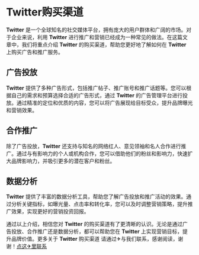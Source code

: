 # Twitter购买渠道

**Twitter** 是一个全球知名的社交媒体平台，拥有庞大的用户群体和广阔的市场。对于企业来说，利用 **Twitter** 进行推广和营销已经成为一种常见的做法。在这篇文章中，我们将重点介绍 **Twitter** 的购买渠道，帮助您更好地了解如何在 **Twitter** 上购买广告和推广服务。

## 广告投放
**Twitter** 提供了多种广告形式，包括推广帖子、推广账号和推广话题等。您可以根据自己的需求和预算选择合适的广告形式，通过 **Twitter** 的广告管理平台进行投放。通过精准的定位和优质的内容，您可以将广告展现给目标受众，提升品牌曝光和营销效果。

## 合作推广
除了广告投放，**Twitter** 还支持与知名的网络红人、意见领袖和名人合作进行推广。通过与有影响力的个人或机构合作，您可以借助他们的粉丝和影响力，快速扩大品牌影响力，并吸引更多的潜在客户和粉丝。

## 数据分析
**Twitter** 提供了丰富的数据分析工具，帮助您了解广告投放和推广活动的效果。通过分析关键指标，如曝光量、点击率和转化率，您可以及时调整营销策略，提升推广效果，实现更好的营销投资回报。

通过以上介绍，相信您对 **Twitter** 的购买渠道有了更清晰的认识。无论是通过广告投放、合作推广还是数据分析，都可以帮助您在 **Twitter** 上实现营销目标，提升品牌价值。更多关于 **Twitter** 购买渠道 请通过✈与我们联系，感谢阅读，谢谢！[点这✈里联系](https://ss.k02.cc)